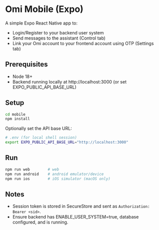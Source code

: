 # Omi Mobile (Expo)

A simple Expo React Native app to:
- Login/Register to your backend user system
- Send messages to the assistant (Control tab)
- Link your Omi account to your frontend account using OTP (Settings tab)

## Prerequisites
- Node 18+
- Backend running locally at http://localhost:3000 (or set EXPO_PUBLIC_API_BASE_URL)

## Setup
```bash
cd mobile
npm install
```

Optionally set the API base URL:
```bash
# .env (for local shell session)
export EXPO_PUBLIC_API_BASE_URL="http://localhost:3000"
```

## Run
```bash
npm run web        # web
npm run android    # android emulator/device
npm run ios        # iOS simulator (macOS only)
```

## Notes
- Session token is stored in SecureStore and sent as `Authorization: Bearer <sid>`.
- Ensure backend has ENABLE_USER_SYSTEM=true, database configured, and is running.